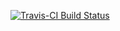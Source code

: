 [![Travis-CI Build Status](https://travis-ci.org/cloudcello/quantstrat.svg?branch=master)](https://travis-ci.org/cloudcello/quantstrat)
